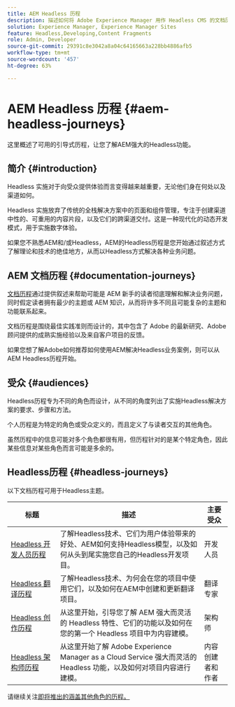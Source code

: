 ```yaml
---
title: AEM Headless 历程
description: 描述如何将 Adobe Experience Manager 用作 Headless CMS 的文档历程的集合。
solution: Experience Manager, Experience Manager Sites
feature: Headless,Developing,Content Fragments
role: Admin, Developer
source-git-commit: 29391c8e3042a8a04c64165663a228bb4886afb5
workflow-type: tm+mt
source-wordcount: '457'
ht-degree: 63%

---
```


# AEM Headless 历程 {#aem-headless-journeys}

这里概述了可用的引导式历程，让您了解AEM强大的Headless功能。

## 简介 {#introduction}

Headless 实施对于向受众提供体验而言变得越来越重要，无论他们身在何处以及渠道如何。

Headless 实施放弃了传统的全栈解决方案中的页面和组件管理，专注于创建渠道中性的、可重用的内容片段，以及它们的跨渠道交付。这是一种现代化的动态开发模式，用于实施数字体验。

如果您不熟悉AEM和/或Headless，AEM的Headless历程是您开始通过叙述方式了解理论和技术的绝佳地方，从而以Headless方式解决各种业务问题。

## AEM 文档历程 {#documentation-journeys}

[文档历程](/help/journey-documentation/home.md)通过提供叙述来帮助可能是 AEM 新手的读者彻底理解和解决业务问题，同时假定读者拥有最少的主题或 AEM 知识，从而将许多不同且可能复杂的主题和功能联系起来。

文档历程是围绕最佳实践准则而设计的，其中包含了 Adobe 的最新研究、Adobe 顾问提供的成熟实施经验以及来自客户项目的反馈。

如果您想了解Adobe如何推荐如何使用AEM解决Headless业务案例，则可以从AEM Headless历程开始。

## 受众 {#audiences}

Headless历程专为不同的角色而设计，从不同的角度列出了实施Headless解决方案的要求、步骤和方法。

个人历程是为特定的角色或受众定义的，而且定义了与读者交互的其他角色。

虽然历程中的信息可能对多个角色都很有用，但历程针对的是某个特定角色，因此某些信息对某些角色而言可能是多余的。

## Headless历程 {#headless-journeys}

以下文档历程可用于Headless主题。

| 标题 | 描述 | 主要受众 |
|---|---|---|
| [Headless 开发人员历程](/help/journey-headless/developer/overview.md) | 了解Headless技术、它们为用户体验带来的好处、AEM如何支持Headless模型，以及如何从头到尾实施您自己的Headless开发项目。 | 开发人员 |
| [Headless 翻译历程](/help/journey-headless/translation/overview.md) | 了解Headless技术、为何会在您的项目中使用它们，以及如何在AEM中创建和更新翻译项目。 | 翻译专家 |
| [Headless 创作历程](/help/journey-headless/author/overview.md) | 从这里开始，引导您了解 AEM 强大而灵活的 Headless 特性、它们的功能以及如何在您的第一个 Headless 项目中为内容建模。 | 架构师 |
| [Headless 架构师历程](/help/journey-headless/architect/overview.md) | 从这里开始了解 Adobe Experience Manager as a Cloud Service 强大而灵活的 Headless 功能，以及如何对项目内容进行建模。 | 内容创建者和作者 |

请继续关注[即将推出的涵盖其他角色的历程。](/help/journey-documentation/home.md#journeys)
